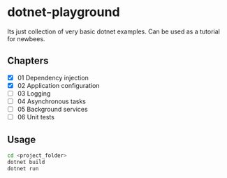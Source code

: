 # dotnet-playground
Its just collection of very basic dotnet examples. Can be used as a tutorial for newbees.

## Chapters
- [x] 01 Dependency injection
- [x] 02 Application configuration
- [ ] 03 Logging
- [ ] 04 Asynchronous tasks
- [ ] 05 Background services
- [ ] 06 Unit tests

## Usage

```bash
cd <project_folder>
dotnet build
dotnet run
```
